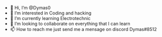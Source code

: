 - 👋 Hi, I’m @Dymas0
- 👀 I’m interested in Coding and hacking
- 🌱 I’m currently learning Electrotechnic 
- 💞️ I’m looking to collaborate on everything that I can learn
- 📫 How to reach me just send me a mensage on discord Dymas#8512

<!---
Dymas0/Dymas0 is a ✨ special ✨ repository because its `README.md` (this file) appears on your GitHub profile.
You can click the Preview link to take a look at your changes.
--->

